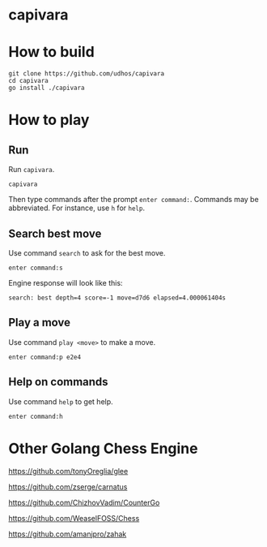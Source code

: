 # capivara

# How to build

    git clone https://github.com/udhos/capivara
    cd capivara
    go install ./capivara

# How to play

## Run

Run `capivara`.

    capivara

Then type commands after the prompt `enter command:`.
Commands may be abbreviated. For instance, use `h` for `help`.

## Search best move

Use command `search` to ask for the best move.

    enter command:s

Engine response will look like this:

    search: best depth=4 score=-1 move=d7d6 elapsed=4.000061404s

## Play a move

Use command `play <move>` to make a move.

    enter command:p e2e4

## Help on commands

Use command `help` to get help. 

    enter command:h

# Other Golang Chess Engine

https://github.com/tonyOreglia/glee

https://github.com/zserge/carnatus

https://github.com/ChizhovVadim/CounterGo

https://github.com/WeaselFOSS/Chess

https://github.com/amanjpro/zahak

